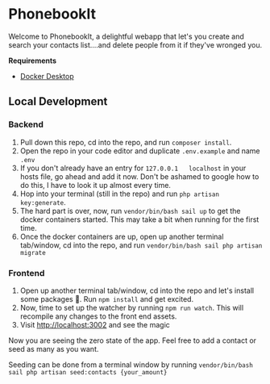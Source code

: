 # PhonebookIt
Welcome to PhonebookIt, a delightful webapp that let's you create and search your contacts list....and delete people from it if they've wronged you.

**Requirements**
- [Docker Desktop](https://www.docker.com/products/docker-desktop)

## Local Development

### Backend
1. Pull down this repo, cd into the repo, and run `composer install`.
2. Open the repo in your code editor and duplicate `.env.example` and name `.env`
3. If you don't already have an entry for `127.0.0.1   localhost` in your hosts file, go ahead and add it now. Don't be ashamed to google how to do this, I have to look it up almost every time.
4. Hop into your terminal (still in the repo) and run `php artisan key:generate`.
5. The hard part is over, now, run `vendor/bin/bash sail up` to get the docker containers started. This may take a bit when running for the first time.
6. Once the docker containers are up, open up another terminal tab/window, cd into the repo, and run `vendor/bin/bash sail php artisan migrate`

### Frontend
1. Open up another terminal tab/window, cd into the repo and let's install some packages 🎉. Run `npm install` and get excited.
2. Now, time to set up the watcher by running `npm run watch`. This will recompile any changes to the front end assets.
3. Visit <a href="http://localhost:3002" target="_blank">http://localhost:3002</a> and see the magic

Now you are seeing the zero state of the app. Feel free to add a contact or seed as many as you want.

Seeding can be done from a terminal window by running `vendor/bin/bash sail php artisan seed:contacts {your_amount}`
